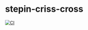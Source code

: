 # stepin-criss-cross
[![CI](https://github.com/chayvakacharla/stepin-criss-cross/actions/workflows/build.yml/badge.svg)](https://github.com/chayvakacharla/stepin-criss-cross/actions/workflows/build.yml)
